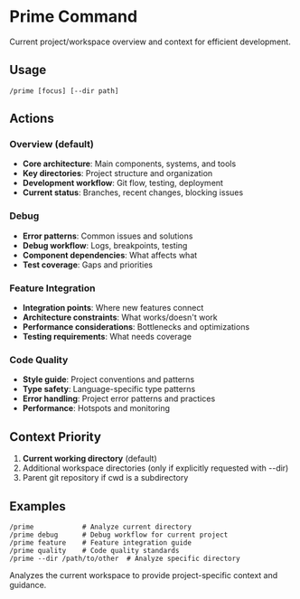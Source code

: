 # Prime Command

Current project/workspace overview and context for efficient development.

## Usage
`/prime [focus] [--dir path]`

## Actions

### Overview (default)
- **Core architecture**: Main components, systems, and tools
- **Key directories**: Project structure and organization
- **Development workflow**: Git flow, testing, deployment
- **Current status**: Branches, recent changes, blocking issues

### Debug
- **Error patterns**: Common issues and solutions
- **Debug workflow**: Logs, breakpoints, testing
- **Component dependencies**: What affects what
- **Test coverage**: Gaps and priorities

### Feature Integration
- **Integration points**: Where new features connect
- **Architecture constraints**: What works/doesn't work
- **Performance considerations**: Bottlenecks and optimizations
- **Testing requirements**: What needs coverage

### Code Quality
- **Style guide**: Project conventions and patterns
- **Type safety**: Language-specific type patterns
- **Error handling**: Project error patterns and practices
- **Performance**: Hotspots and monitoring

## Context Priority
1. **Current working directory** (default)
2. Additional workspace directories (only if explicitly requested with --dir)
3. Parent git repository if cwd is a subdirectory

## Examples
```
/prime            # Analyze current directory
/prime debug      # Debug workflow for current project
/prime feature    # Feature integration guide
/prime quality    # Code quality standards
/prime --dir /path/to/other  # Analyze specific directory
```

Analyzes the current workspace to provide project-specific context and guidance.